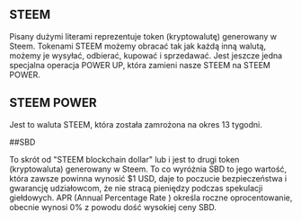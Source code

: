 ## STEEM

Pisany dużymi literami reprezentuje token (kryptowalutę) generowany w Steem. Tokenami STEEM możemy obracać tak jak każdą inną walutą, możemy je wysyłać, odbierać, kupować i sprzedawać. Jest jeszcze jedna specjalna operacja POWER UP, która zamieni nasze STEEM na STEEM POWER.

## STEEM POWER

Jest to waluta STEEM, która została zamrożona na okres 13 tygodni.

##SBD

To skrót od "STEEM blockchain dollar" lub i jest to drugi token (kryptowaluta) generowany w Steem. To co wyróżnia SBD to jego wartość, która zawsze powinna wynosić $1 USD, daje to poczucie bezpieczeństwa i gwarancję udziałowcom, że nie stracą pieniędzy podczas spekulacji giełdowych.
APR (Annual Percentage Rate ) określa roczne oprocentowanie, obecnie wynosi 0% z powodu dość wysokiej ceny SBD.